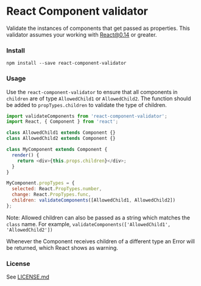 # React Component validator

Validate the instances of components that get passed as properties. This validator assumes your working with React@0.14 or greater.

### Install

```
npm install --save react-component-validator
```

### Usage

Use the `react-component-validator` to ensure that all components in `children` are of type `AllowedChild1` or `AllowedChild2`. The function should be added to `propTypes.children` to validate the type of children.

```js
import validateComponents from 'react-component-validator';
import React, { Component } from 'react';

class AllowedChild1 extends Component {}
class AllowedChild2 extends Component {}

class MyComponent extends Component {
  render() {
    return <div>{this.props.children}</div>;
  }
}

MyComponent.propTypes = {
  selected: React.PropTypes.number,
  change: React.PropTypes.func,
  children: validateComponents([AllowedChild1, AllowedChild2])
};
```

Note: Allowed children can also be passed as a string which matches the `class` name. For example, `validateComponents(['AllowedChild1', 'AllowedChild2'])`

Whenever the Component receives children of a different type an Error will be returned, which React shows as warning.

### License

See [LICENSE.md](LICENSE.md)